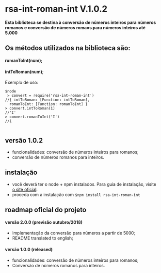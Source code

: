 # rsa-int-roman-int V.1.0.2

**Esta biblioteca se destina à conversão de números inteiros para números romanos e conversão de números romaos para números inteiros até 5.000**
 

## Os métodos utilizados na biblioteca são:

#### **romanToInt(num);**
#### **intToRoman(num);**

Exemplo de uso:
```
$node
 > convert = require('rsa-int-roman-int')
//{ intToRoman: [Function: intToRoman],
  romanToInt: [Function: romanToInt] }
> convert.intToRoman(1)
//'I'
> convert.romanToInt('I')
//1


```
## versão 1.0.2

- funcionalidades: conversão de números inteiros para romanos; 
- conversão de números romanos para inteiros.
 
 ## instalação

- você deverá ter o node + npm instalados. Para guia de instalação, visite [o site oficial](https://www.npmjs.com/get-npm).
- proceda com a instalação com `$npm install rsa-int-roman-int`


## roadmap oficial do projeto

#### versão 2.0.0 (previsão outubro/2018)
-  Implementação da conversão para números a partir de 5000;
-  README translated to english;
 

#### versão 1.0.0 (released)
- funcionalidades: conversão de números inteiros para romanos; 
- Conversão de números romanos para inteiros.
 